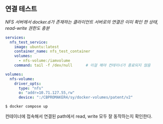 ## 연결 테스트

_NFS 서버에서 docker.d가 존재하는 클라이언트 서버로의 연결은 이미 확인 한 상태, read-write 권한도 충분_

``` docker-compose.yml
services:
  nfs_test_service:
    image: ubuntu:latest
    container_name: nfs_test_container
    volumes:
      - nfs-volume:/iamvolume
    command: tail -f /dev/null      # 이걸 해야 컨테이너가 종료되지 않음

volumes:
  nfs-volume:
    driver_opts:
      type: "nfs"
      o: "addr=10.71.127.55,rw"
      device: ":/CBPROMAKER4/sy/docker-volumes/patent/v2"
```

`$ docker compose up`

컨테이너에 접속해서 연결된 path에서 read, write 모두 잘 동작하는지 확인한다.
